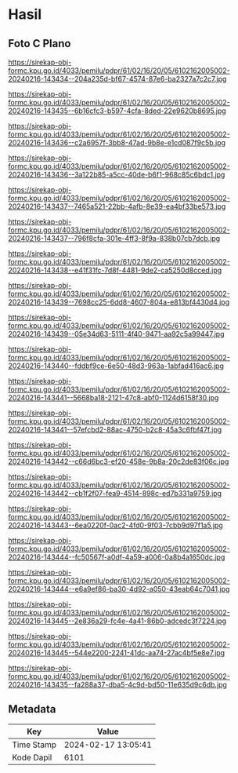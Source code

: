# Hasil

## Foto C Plano

https://sirekap-obj-formc.kpu.go.id/4033/pemilu/pdpr/61/02/16/20/05/6102162005002-20240216-143434--204a235d-bf67-4574-87e6-ba2327a7c2c7.jpg

https://sirekap-obj-formc.kpu.go.id/4033/pemilu/pdpr/61/02/16/20/05/6102162005002-20240216-143435--6b16cfc3-b597-4cfa-8ded-22e9620b8695.jpg

https://sirekap-obj-formc.kpu.go.id/4033/pemilu/pdpr/61/02/16/20/05/6102162005002-20240216-143436--c2a6957f-3bb8-47ad-9b8e-e1cd087f9c5b.jpg

https://sirekap-obj-formc.kpu.go.id/4033/pemilu/pdpr/61/02/16/20/05/6102162005002-20240216-143436--3a122b85-a5cc-40de-b6f1-968c85c6bdc1.jpg

https://sirekap-obj-formc.kpu.go.id/4033/pemilu/pdpr/61/02/16/20/05/6102162005002-20240216-143437--7465a521-22bb-4afb-8e39-ea4bf33be573.jpg

https://sirekap-obj-formc.kpu.go.id/4033/pemilu/pdpr/61/02/16/20/05/6102162005002-20240216-143437--796f8cfa-301e-4ff3-8f9a-838b07cb7dcb.jpg

https://sirekap-obj-formc.kpu.go.id/4033/pemilu/pdpr/61/02/16/20/05/6102162005002-20240216-143438--e41f31fc-7d8f-4481-9de2-ca5250d8cced.jpg

https://sirekap-obj-formc.kpu.go.id/4033/pemilu/pdpr/61/02/16/20/05/6102162005002-20240216-143439--7698cc25-6dd8-4607-804a-e813bf4430d4.jpg

https://sirekap-obj-formc.kpu.go.id/4033/pemilu/pdpr/61/02/16/20/05/6102162005002-20240216-143439--05e34d63-5111-4f40-9471-aa92c5a99447.jpg

https://sirekap-obj-formc.kpu.go.id/4033/pemilu/pdpr/61/02/16/20/05/6102162005002-20240216-143440--fddbf9ce-6e50-48d3-963a-1abfad416ac6.jpg

https://sirekap-obj-formc.kpu.go.id/4033/pemilu/pdpr/61/02/16/20/05/6102162005002-20240216-143441--5668ba18-2121-47c8-abf0-1124d6158f30.jpg

https://sirekap-obj-formc.kpu.go.id/4033/pemilu/pdpr/61/02/16/20/05/6102162005002-20240216-143441--57efcbd2-88ac-4750-b2c8-45a3c6fbf47f.jpg

https://sirekap-obj-formc.kpu.go.id/4033/pemilu/pdpr/61/02/16/20/05/6102162005002-20240216-143442--c66d6bc3-ef20-458e-9b8a-20c2de83f06c.jpg

https://sirekap-obj-formc.kpu.go.id/4033/pemilu/pdpr/61/02/16/20/05/6102162005002-20240216-143442--cb1f2f07-fea9-4514-898c-ed7b331a9759.jpg

https://sirekap-obj-formc.kpu.go.id/4033/pemilu/pdpr/61/02/16/20/05/6102162005002-20240216-143443--6ea0220f-0ac2-4fd0-9f03-7cbb9d97f1a5.jpg

https://sirekap-obj-formc.kpu.go.id/4033/pemilu/pdpr/61/02/16/20/05/6102162005002-20240216-143444--fc50567f-a0df-4a59-a006-0a8b4a1650dc.jpg

https://sirekap-obj-formc.kpu.go.id/4033/pemilu/pdpr/61/02/16/20/05/6102162005002-20240216-143444--e6a9ef86-ba30-4d92-a050-43eab64c7041.jpg

https://sirekap-obj-formc.kpu.go.id/4033/pemilu/pdpr/61/02/16/20/05/6102162005002-20240216-143445--2e836a29-fc4e-4a41-86b0-adcedc3f7224.jpg

https://sirekap-obj-formc.kpu.go.id/4033/pemilu/pdpr/61/02/16/20/05/6102162005002-20240216-143445--544e2200-2241-41dc-aa74-27ac4bf5e8e7.jpg

https://sirekap-obj-formc.kpu.go.id/4033/pemilu/pdpr/61/02/16/20/05/6102162005002-20240216-143435--fa288a37-dba5-4c9d-bd50-11e635d9c6db.jpg


## Metadata

| Key        | Value               |
| ---------- | ------------------- |
| Time Stamp | 2024-02-17 13:05:41 |
| Kode Dapil | 6101                |



